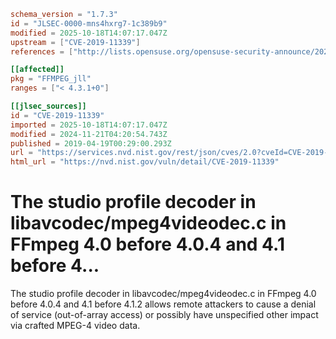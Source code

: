 ```toml
schema_version = "1.7.3"
id = "JLSEC-0000-mns4hxrg7-1c389b9"
modified = 2025-10-18T14:07:17.047Z
upstream = ["CVE-2019-11339"]
references = ["http://lists.opensuse.org/opensuse-security-announce/2020-01/msg00012.html", "http://www.securityfocus.com/bid/108037", "https://github.com/FFmpeg/FFmpeg/commit/1f686d023b95219db933394a7704ad9aa5f01cbb", "https://github.com/FFmpeg/FFmpeg/commit/d227ed5d598340e719eff7156b1aa0a4469e9a6a", "https://usn.ubuntu.com/3967-1/", "http://lists.opensuse.org/opensuse-security-announce/2020-01/msg00012.html", "http://www.securityfocus.com/bid/108037", "https://github.com/FFmpeg/FFmpeg/commit/1f686d023b95219db933394a7704ad9aa5f01cbb", "https://github.com/FFmpeg/FFmpeg/commit/d227ed5d598340e719eff7156b1aa0a4469e9a6a", "https://usn.ubuntu.com/3967-1/"]

[[affected]]
pkg = "FFMPEG_jll"
ranges = ["< 4.3.1+0"]

[[jlsec_sources]]
id = "CVE-2019-11339"
imported = 2025-10-18T14:07:17.047Z
modified = 2024-11-21T04:20:54.743Z
published = 2019-04-19T00:29:00.293Z
url = "https://services.nvd.nist.gov/rest/json/cves/2.0?cveId=CVE-2019-11339"
html_url = "https://nvd.nist.gov/vuln/detail/CVE-2019-11339"
```

# The studio profile decoder in libavcodec/mpeg4videodec.c in FFmpeg 4.0 before 4.0.4 and 4.1 before 4...

The studio profile decoder in libavcodec/mpeg4videodec.c in FFmpeg 4.0 before 4.0.4 and 4.1 before 4.1.2 allows remote attackers to cause a denial of service (out-of-array access) or possibly have unspecified other impact via crafted MPEG-4 video data.

